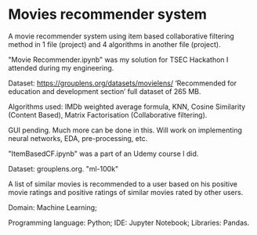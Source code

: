 # Movies recommender system

A movie recommender system using item based collaborative filtering method in 1 file (project) and 4 algorithms in another file (project).

"Movie Recommender.ipynb" was my solution for TSEC Hackathon I attended during my engineering.

Dataset: https://grouplens.org/datasets/movielens/
‘Recommended for education and development section’ full
dataset of 265 MB.

Algorithms used: IMDb weighted average formula, KNN, Cosine Similarity (Content Based), Matrix Factorisation (Collaborative filtering).

GUI pending. Much more can be done in this. Will work on implementing neural networks, EDA, pre-processing, etc.

"ItemBasedCF.ipynb" was a part of an Udemy course I did.

Dataset: grouplens.org. "ml-100k"

A list of similar movies is recommended to a user based on his positive movie ratings and positive ratings of similar movies rated by other users.

Domain: Machine Learning;  

Programming language: Python;  IDE: Jupyter Notebook;  Libraries: Pandas.
